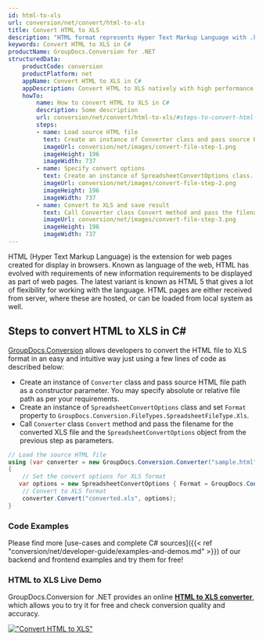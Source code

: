 ```yaml
---
id: html-to-xls
url: conversion/net/convert/html-to-xls
title: Convert HTML to XLS
description: "HTML format represents Hyper Text Markup Language with .html extension. Learn how to convert HTML to XLS file programmatically in C# language using GroupDocs.Conversion for .NET library."
keywords: Convert HTML to XLS in C#
productName: GroupDocs.Conversion for .NET
structuredData:
    productCode: conversion
    productPlatform: net
    appName: Convert HTML to XLS in C#
    appDescription: Convert HTML to XLS natively with high performance using C# language and server side GroupDocs.Conversion for .NET APIs, without the use of any software like Microsoft or Open Office.
    howTo:
        name: How to convert HTML to XLS in C# 
        description: Some description
        url: conversion/net/convert/html-to-xls/#steps-to-convert-html-to-xls-in-c
        steps:
        - name: Load source HTML file 
          text: Create an instance of Converter class and pass source HTML file path as a constructor parameter. You may specify absolute or relative file path as per your requirements. 
          imageUrl: conversion/net/images/convert-file-step-1.png
          imageHeight: 196
          imageWidth: 737
        - name: Specify convert options 
          text: Create an instance of SpreadsheetConvertOptions class.
          imageUrl: conversion/net/images/convert-file-step-2.png
          imageHeight: 196
          imageWidth: 737
        - name: Convert to XLS and save result 
          text: Call Converter class Convert method and pass the filename for the converted HTML file and the SpreadsheetConvertOptions object from the previous step as parameters.
          imageUrl: conversion/net/images/convert-file-step-3.png
          imageHeight: 196
          imageWidth: 737
---
```


HTML (Hyper Text Markup Language) is the extension for web pages created for display in browsers. Known as language of the web, HTML has evolved with requirements of new information requirements to be displayed as part of web pages. The latest variant is known as HTML 5 that gives a lot of flexibility for working with the language. HTML pages are either received from server, where these are hosted, or can be loaded from local system as well.

## Steps to convert HTML to XLS in C#

[GroupDocs.Conversion](https://products.groupdocs.com/conversion/net) allows developers to convert the HTML file to XLS format in an easy and intuitive way just using a few lines of code as described below:

* Create an instance of `Converter` class and pass source HTML file path as a constructor parameter. You may specify absolute or relative file path as per your requirements. 
* Create an instance of `SpreadsheetConvertOptions` class and set `Format` property to `GroupDocs.Conversion.FileTypes.SpreadsheetFileType.Xls`.
* Call `Converter` class `Convert` method and pass the filename for the converted XLS file and the `SpreadsheetConvertOptions` object from the previous step as parameters.

```csharp
// Load the source HTML file
using (var converter = new GroupDocs.Conversion.Converter("sample.html"))
{
    // Set the convert options for XLS format
   var options = new SpreadsheetConvertOptions { Format = GroupDocs.Conversion.FileTypes.SpreadsheetFileType.Xls };
    // Convert to XLS format
    converter.Convert("converted.xls", options);
}
```

### Code Examples

Please find more [use-cases and complete C# sources]({{< ref "conversion/net/developer-guide/examples-and-demos.md" >}}) of our backend and frontend examples and try them for free!

### HTML to XLS Live Demo

GroupDocs.Conversion for .NET provides an online [**HTML to XLS converter**](https://products.groupdocs.app/conversion/html-to-xls), which allows you to try it for free and check conversion quality and accuracy.

[!["Convert HTML to XLS"](conversion/net/images/convert-to-xls/convert-html-to-xls.png)](https://products.groupdocs.app/conversion/html-to-xls)